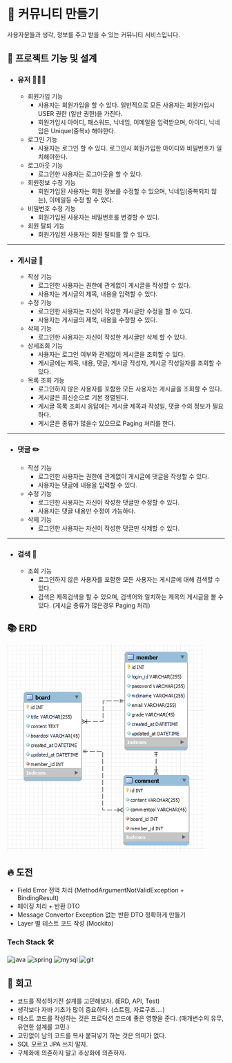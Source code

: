 # 📝 커뮤니티 만들기

사용자분들과 생각, 정보를 주고 받을 수 있는 커뮤니티 서비스입니다.

## 🧾 프로젝트 기능 및 설계

- ### 유저 🧑🏻‍💻
    - 회원가입 기능
        - 사용자는 회원가입을 할 수 있다. 일반적으로 모든 사용자는 회원가입시 USER 권한 (일반 권한)을 가진다.
        - 회원가입시 아이디, 패스워드, 닉네임, 이메일을 입력받으며, 아이디, 닉네임은 Unique(중복x) 해야한다.
    - 로그인 기능
        - 사용자는 로그인 할 수 있다. 로그인시 회원가입한 아이디와 비밀번호가 일치해야한다.
    - 로그아웃 기능
        - 로그인한 사용자는 로그아웃을 할 수 있다.
    - 회원정보 수정 기능
        - 회원가입된 사용자는 회원 정보를 수정할 수 있으며, 닉네임(중복되지 않는), 이메일등 수정 할 수 있다.
    - 비밀번호 수정 기능
        - 회원가입된 사용자는 비밀번호를 변경할 수 있다.
    - 회원 탈퇴 기능
        - 회원가입된 사용자는 회원 탈퇴를 할 수 있다.

---

- ### 게시글 📝
    - 작성 기능
        - 로그인한 사용자는 권한에 관계없이 게시글을 작성할 수 있다.
        - 사용자는 게시글의 제목, 내용을 입력할 수 있다.
    - 수정 기능
        - 로그인한 사용자는 자신이 작성한 게시글만 수정을 할 수 있다.
        - 사용자는 게시글의 제목, 내용을 수정할 수 있다.
    - 삭제 기능
        - 로그인한 사용자는 자신이 작성한 게시글만 삭제 할 수 있다.
    - 상세조회 기능
        - 사용자는 로그인 여부와 관계없이 게시글을 조회할 수 있다.
        - 게시글에는 제목, 내용, 댓글, 게시글 작성자, 게시글 작성일자를 조회할 수 있다.
    - 목록 조회 기능
        - 로그인하지 않은 사용자를 포함한 모든 사용자는 게시글을 조회할 수 있다.
        - 게시글은 최신순으로 기본 정렬된다.
        - 게시글 목록 조회시 응답에는 게시글 제목과 작성일, 댓글 수의 정보가 필요하다.
        - 게시글은 종류가 많을수 있으므로 Paging 처리를 한다.

---

- ### 댓글 ✏️
    - 작성 기능
        - 로그인한 사용자는 권한에 관계없이 게시글에 댓글을 작성할 수 있다.
        - 사용자는 댓글에 내용을 입력할 수 있다.
    - 수정 기능
        - 로그인한 사용자는 자신이 작성한 댓글만 수정할 수 있다.
        - 사용자는 댓글 내용만 수정이 가능하다.
    - 삭제 기능
        - 로그인한 사용자는 자신이 작성한 댓글만 삭제할 수 있다.

--- 

- ### 검색 🔎
    - 조회 기능
        - 로그인하지 않은 사용자를 포함한 모든 사용자는 게시글에 대해 검색할 수 있다.
        - 검색은 제목검색을 할 수 있으며, 검색어와 일치하는 제목의 게시글을 볼 수 있다. (게시글 종류가 많은경우 Paging 처리)

## 📚 ERD 
![ERD](src/main/resources/static/img/ERD.png)

## 🔥 도전 
- Field Error 전역 처리 (MethodArgumentNotValidException + BindingResult)
- 페이징 처리 + 반환 DTO
- Message Convertor Exception 없는 반환 DTO 정확하게 만들기
- Layer 별 테스트 코드 작성 (Mockito)

### Tech Stack 🛠️

<div> 
  <img alt="java" src="https://img.shields.io/badge/java-007396?style=for-the-badge&logo=java&logoColor=white"> 
  <img alt="spring" src="https://img.shields.io/badge/spring-6DB33F?style=for-the-badge&logo=spring&logoColor=white">
  <img alt="mysql" src="https://img.shields.io/badge/mysql-4479A1?style=for-the-badge&logo=mysql&logoColor=white"> 
  <img alt="git" src="https://img.shields.io/badge/git-F05032?style=for-the-badge&logo=git&logoColor=white">
</div>

## 🤔 회고
- 코드를 작성하기전 설계를 고민해보자. (ERD, API, Test)
- 생각보다 자바 기초가 많이 중요하다. (스트림, 자료구조....)
- 테스트 코드를 작성하는 것은 프로덕션 코드에 좋은 영향을 준다. (매개변수의 유무, 유연한 설계를 고민.)
- 고민없이 남의 코드를 복사 붙혀넣기 하는 것은 의미가 없다.
- SQL 모르고 JPA 쓰지 말자.
- 구체화에 의존하지 말고 추상화에 의존하자.